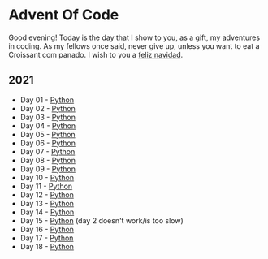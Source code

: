 # Advent Of Code

Good evening! Today is the day that I show to you, as a gift, my adventures in coding. As my fellows once said, never give up, unless you want to eat a Croissant com panado. I wish to you a [feliz navidad](https://youtu.be/ihW56Xa3XGQ).

## 2021
- Day 01 - [Python](<2021/day01>)
- Day 02 - [Python](<2021/day02>)
- Day 03 - [Python](<2021/day03>)
- Day 04 - [Python](<2021/day04>)
- Day 05 - [Python](<2021/day05>)
- Day 06 - [Python](<2021/day06>)
- Day 07 - [Python](<2021/day07>)
- Day 08 - [Python](<2021/day08>)
- Day 09 - [Python](<2021/day09>)
- Day 10 - [Python](<2021/day10>)
- Day 11 - [Python](<2021/day11>)
- Day 12 - [Python](<2021/day12>)
- Day 13 - [Python](<2021/day13>)
- Day 14 - [Python](<2021/day14>)
- Day 15 - [Python](<2021/day15>) (day 2 doesn't work/is too slow)
- Day 16 - [Python](<2021/day16>) 
- Day 17 - [Python](<2021/day17>)
- Day 18 - [Python](<2021/day18>)
